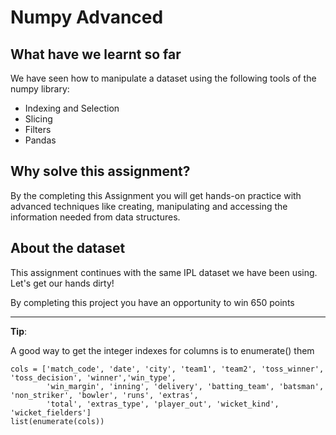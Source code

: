 # Numpy Advanced

## What have we learnt so far 
We have seen how to manipulate a dataset using the following tools of the numpy library:

- Indexing and Selection
- Slicing
- Filters
- Pandas

## Why solve this assignment?

By the completing this Assignment
you will get hands-on practice with advanced techniques like creating, 
manipulating and accessing the information needed from data structures.

## About the dataset

This assignment continues with the same IPL dataset we have been using. 
Let's get our hands dirty!

By completing this project you have an opportunity to win 650 points

---
**Tip**:

A good way to get the integer indexes for columns is to enumerate() them
```
cols = ['match_code', 'date', 'city', 'team1', 'team2', 'toss_winner', 'toss_decision', 'winner','win_type',
        'win_margin', 'inning', 'delivery', 'batting_team', 'batsman', 'non_striker', 'bowler', 'runs', 'extras',
        'total', 'extras_type', 'player_out', 'wicket_kind', 'wicket_fielders']
list(enumerate(cols))
```
